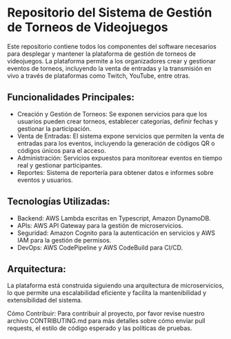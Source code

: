 # Repositorio del Sistema de Gestión de Torneos de Videojuegos

Este repositorio contiene todos los componentes del software necesarios para desplegar y mantener la plataforma de gestión de torneos de videojuegos. La plataforma permite a los organizadores crear y gestionar eventos de torneos, incluyendo la venta de entradas y la transmisión en vivo a través de plataformas como Twitch, YouTube, entre otras.

## Funcionalidades Principales:

- Creación y Gestión de Torneos: Se exponen servicios para que los usuarios pueden crear torneos, establecer categorías, definir fechas y gestionar la participación.
- Venta de Entradas: El sistema expone servicios que permiten la venta de entradas para los eventos, incluyendo la generación de códigos QR o códigos únicos para el acceso.
- Administración: Servicios expuestos para monitorear eventos en tiempo real y gestionar participantes.
- Reportes: Sistema de reportería para obtener datos e informes sobre eventos y usuarios.

## Tecnologías Utilizadas:
- Backend: AWS Lambda escritas en Typescript, Amazon DynamoDB.
- APIs: AWS API Gateway para la gestión de microservicios.
- Seguridad: Amazon Cognito para la autenticación en servicios y AWS IAM para la gestión de permisos.
- DevOps: AWS CodePipeline y AWS CodeBuild para CI/CD.

## Arquitectura:
La plataforma está construida siguiendo una arquitectura de microservicios, lo que permite una escalabilidad eficiente y facilita la mantenibilidad y extensibilidad del sistema.

Cómo Contribuir:
Para contribuir al proyecto, por favor revise nuestro archivo CONTRIBUTING.md para más detalles sobre cómo enviar pull requests, el estilo de código esperado y las políticas de pruebas.
